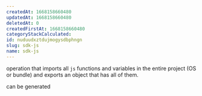 ```yaml
---
createdAt: 1668158660480
updatedAt: 1668158660480
deletedAt: 0
createdFirstAt: 1668158660480
categoryStackCalculated: 
id: nuduudxztdujmogysdbphngn
slug: sdk-js
name: sdk-js
---
```


operation that imports all `js` functions and variables in the entire project (OS or bundle) and exports an object that has all of them.

can be generated
